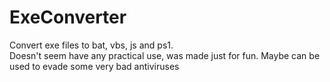# ExeConverter
Convert exe files to bat, vbs, js and ps1.  
Doesn't seem have any practical use, was made just for fun. Maybe can be used to evade some very bad antiviruses
